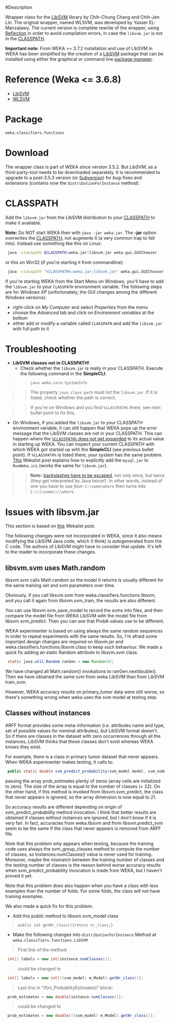 
#Description

Wrapper class for the [LibSVM](http://www.csie.ntu.edu.tw/~cjlin/libsvm/) library by Chih-Chung Chang and Chih-Jen Lin. The original wrapper, named WLSVM, was developed by Yasser EL-Manzalawy. The current version is complete rewrite of the wrapper, using [Reflection](http://java.sun.com/docs/books/tutorial/reflect/) in order to avoid compilation errors, in case the `libsvm.jar` is not in the [CLASSPATH](classpath.md).

**Important note:**
From WEKA >= 3.7.2 installation and use of LibSVM in WEKA has been simplified by the creation of a [LibSVM](http://weka.sourceforge.net/doc.packages/LibSVM/weka/classifiers/functions/LibSVM.html) package that can be installed using either the graphical or command line [package manager](packages/manager.md).

# **Reference (Weka <=** **3.6.8)** 
* [LibSVM](http://www.csie.ntu.edu.tw/~cjlin/libsvm/)
* [WLSVM](https://perun.pmf.uns.ac.rs/radovanovic/dmsem/cd/install/LIBSVM/WLSVM/wlsvm.htm)

# Package 
`weka.classifiers.functions`

# Download 
The wrapper class is part of WEKA since version 3.5.2. But *LibSVM*, as a third-party-tool needs to be downloaded separately. It is recommended to upgrade to a post-3.5.3 version (or [Subversion](subversion.md)) for bug-fixes and extensions (contains now the `distributionForInstance` method).

# CLASSPATH 
Add the `libsvm.jar` from the LibSVM distribution to your [CLASSPATH](classpath.md) to make it available.

**Note:** Do NOT start WEKA then with `java -jar weka.jar`. The **-jar** option *overwrites* the [CLASSPATH](classpath.md), not augments it (a very common trap to fall into). Instead use something like this on Linux:

```bash
 java -classpath $CLASSPATH:weka.jar:libsvm.jar weka.gui.GUIChooser
```
or this on Win32 (if you're starting it from commandline):

```bash
 java -classpath "%CLASSPATH%;weka.jar;libsvm.jar" weka.gui.GUIChooser
```

If you're starting WEKA from the Start Menu on Windows, you'll have to add the `libsvm.jar` to your `CLASSPATH` environment variable. The following steps are for *Windows XP* (unfortunately, the GUI changes among the different Windows versions):

* right-click on *My Computer* and select *Properties* from the menu
* choose the *Advanced* tab and click on *Environment variables* at the bottom
* either add or modify a variable called `CLASSPATH` and add the `libsvm.jar` with full path to it

# Troubleshooting 
* **LibSVM classes not in CLASSPATH!**
	* Check whether the `libsvm.jar` is really in your CLASSPATH. Execute the following command in the **SimpleCLI**:

>> `java weka.core.SystemInfo`

>> The property `java.class.path` must list the `libsvm.jar`. If it is listed, check whether the path is correct.

>> If you're on Windows and you find `%CLASSPATH%` there, see next bullet point to fix this.

* On Windows, if you added the `libsvm.jar` to your CLASSPATH environment variable, it can still happen that WEKA pops up the error message that the LibSVM classes are not in your CLASSPATH. This can happen where the [`%CLASSPATH%` does not get expanded](http://support.microsoft.com/kb/329308) to its actual value in starting up WEKA. You can inspect your current CLASSPATH with which WEKA got started up with the **SimpleCLI** (see previous bullet point). If `%CLASSPATH%` is listed there, your system has the same problem. [This](https://list.scms.waikato.ac.nz/mailman/htdig/wekalist/2007-march/009429.html) Wekalist post explains how to explicitly add the `mysql.jar` to `RunWeka.ini` (works the same for `libsvm.jar`).
>> **Note:** [backslashes have to be escaped](https://list.scms.waikato.ac.nz/mailman/htdig/wekalist/2007-september/011268.html), not only once, but twice (they get interpreted by Java twice!). In other words, instead of *one* you have to use *four*: 
`C:\some\where` then turns into `C:\\\\some\\\\where`.

# Issues with libsvm.jar 
This section is based on [this](https://list.scms.waikato.ac.nz/mailman/htdig/wekalist/2007-april/009671.html) Wekalist post.

The following changes were not incorporated in WEKA, since it also means modifying the LibSVM Java code, which (I think) is autogenerated from the C code. The authors of LibSVM might have to consider that update. It's left to the reader to incorporate these changes.

## libsvm.svm uses Math.random
libsvm.svm calls Math.random so the model it returns is usually different for the same training set and svm parameters over time.

Obviously, if you call libsvm.svm from weka.classifiers.functions.libsvm, and you call it again from libsvm.svm_train, the results are also different.

You can use libsvm.svm_save_model to record the svms into files, and then compare the model file from WEKA LibSVM with the model file from libsvm.svm_predict. Then you can see that ProbA values use to be different.

WEKA experimenter is based on using always the same random sequences in order to repeat experiments with the same results. So, I'm afraid some important design changes are required on libsvm.jar and weka.classifiers.functions.libsvm.class to keep such behaviour. We made a quick fix adding an static Random attribute to libsvm.svm class:

```java
 static java.util.Random ranGen = new Random(0);
```
We have changed all Math.random() invokations to ranGen.nextdouble(). Then we have obtained the same svm from weka LibSVM than from LibSVM train_svm.

However, WEKA accuracy results on primary_tumor data were still worse, so there's something wrong when weka uses the svm model at testing step.

## Classes without instances
ARFF format provides some meta-information (i.e. attributes name and type, set of possible values for nominal attributes), but LibSVM format doesn't. So if there are classes in the dataset with zero occurrences through all the instances, LibSVM thinks that these classes don't exist whereas WEKA knows they exist.

For example, there is a class in primary tumor dataset that never appears. When WEKA experimenter makes testing, it calls to:

```java
 public static double svm_predict_probability(svm_model model, svm_node[] x, double[] prob_estimates)
```
passing the array prob_estimates plenty of zeros (array cells are initialized to zero). The size of the array is equal to the number of classes (= 22). On the other hand, if this method is invoked from libsvm.svm_predict, the class that never appears is ignored, so the array dimension is now equal to 21.

So accuracy results are different depending on origin of svm_predict_probability method invocation. I think that better results are obtained if classes without instances are ignored, but I don't know if it is very fair. In fact, accuracies from weka.libsvm and from libsvm.predict_svm seem to be the same if the class that never appears is removed from ARFF file.

Note that this problem only appears when testing, because the training code uses always the svm_group_classes method to compute the number of classes, so Instances.numClasses() value is never used for training. Moreover, maybe the mismatch between the training number of classes and the testing number of classes is the reason behind worse accuracy results when svm_predict_probability invocation is made from WEKA, but I haven't proved it yet.

Note that this problem does also happen when you have a class with less examples than the number of folds. For some folds, the class will not have training examples.

We also made a quick fix for this problem:

* Add this public method to libsvm.svm_model class
> `public int getNr_class(){return nr_class;}`
* Make the following changes into `distributionforInstance` Method at `weka.classifiers.functions.LibSVM`
> First line of the method:

```java
 int[] labels = new int[instance.numClasses()];
```
> could be changed to
```java
 int[] labels = new int[((svm_model) m_Model).getNr_class()];
```
> Last line in "if(m_ProbablityEstimates)" block:

```java
 prob_estimates = new double[instance.numClasses()];
```
> could be changed to
```java
 prob_estimates = new double[((svm_model) m_Model).getNr_class()];
```